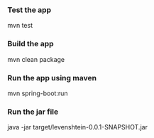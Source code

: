### Test the app ###
mvn test

### Build the app ###
mvn clean package

### Run the app using maven ###
mvn spring-boot:run

### Run the jar file ###
java -jar target/levenshtein-0.0.1-SNAPSHOT.jar